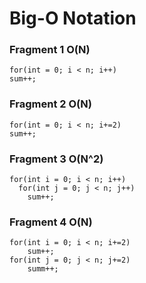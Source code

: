 # Big-O Notation

### Fragment 1 O(N)
    for(int = 0; i < n; i++)
    sum++;
    
### Fragment 2 O(N)
    for(int = 0; i < n; i+=2)
    sum++;

### Fragment 3 O(N^2)
    for(int i = 0; i < n; i++)
      for(int j = 0; j < n; j++)
        sum++;

### Fragment 4 O(N)
    for(int i = 0; i < n; i+=2)
        sum++;
    for(int j = 0; j < n; j+=2)
        summ++;

    
    
